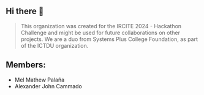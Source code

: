 ## Hi there 👋

<!--

**Here are some ideas to get you started:**

🙋‍♀️ A short introduction - what is your organization all about?
🌈 Contribution guidelines - how can the community get involved?
👩‍💻 Useful resources - where can the community find your docs? Is there anything else the community should know?
🍿 Fun facts - what does your team eat for breakfast?
🧙 Remember, you can do mighty things with the power of [Markdown](https://docs.github.com/github/writing-on-github/getting-started-with-writing-and-formatting-on-github/basic-writing-and-formatting-syntax)
-->

> This organization was created for the IRCITE 2024 - Hackathon Challenge and might be used for future collaborations on other projects. We are a duo from Systems Plus College Foundation, as part of the ICTDU organization.

## Members:
- Mel Mathew Palaña
- Alexander John Cammado
